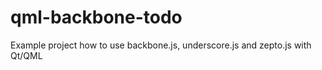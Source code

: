 qml-backbone-todo
=================

Example project how to use backbone.js, underscore.js and zepto.js with Qt/QML
